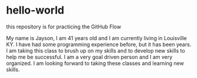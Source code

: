 # hello-world
this repository is for practicing the GitHub Flow

My name is Jayson, I am 41 years old and I am currently living in Louisville KY. I have had some programming experience before, but it has been years. I am taking this class to brush up on my skills and to develop new skills to help me be successful. I am a very goal driven person and I am very organized. I am looking forward to taking these classes and learning new skills.

